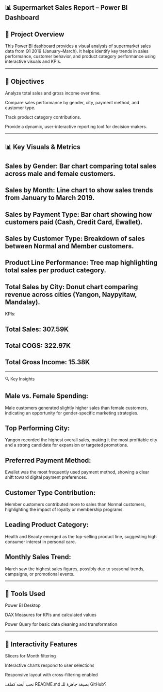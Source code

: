 ## 📊 Supermarket Sales Report – Power BI Dashboard

## 📁 Project Overview

This Power BI dashboard provides a visual analysis of supermarket sales data from Q1 2019 (January–March). It helps identify key trends in sales performance, customer behavior, and product category performance using interactive visuals and KPIs.


---

## 🎯 Objectives

Analyze total sales and gross income over time.

Compare sales performance by gender, city, payment method, and customer type.

Track product category contributions.

Provide a dynamic, user-interactive reporting tool for decision-makers.



---

## 📊 Key Visuals & Metrics

## Sales by Gender: Bar chart comparing total sales across male and female customers.

## Sales by Month: Line chart to show sales trends from January to March 2019.

## Sales by Payment Type: Bar chart showing how customers paid (Cash, Credit Card, Ewallet).

## Sales by Customer Type: Breakdown of sales between Normal and Member customers.

## Product Line Performance: Tree map highlighting total sales per product category.

## Total Sales by City: Donut chart comparing revenue across cities (Yangon, Naypyitaw, Mandalay).

KPIs:

## Total Sales: 307.59K

## Total COGS: 322.97K

## Total Gross Income: 15.38K

---


🔍 Key Insights

## Male vs. Female Spending:
Male customers generated slightly higher sales than female customers, indicating an opportunity for gender-specific marketing strategies.

## Top Performing City:
Yangon recorded the highest overall sales, making it the most profitable city and a strong candidate for expansion or targeted promotions.

## Preferred Payment Method:
Ewallet was the most frequently used payment method, showing a clear shift toward digital payment preferences.

## Customer Type Contribution:
Member customers contributed more to sales than Normal customers, highlighting the impact of loyalty or membership programs.

## Leading Product Category:
Health and Beauty emerged as the top-selling product line, suggesting high consumer interest in personal care.

## Monthly Sales Trend:
March saw the highest sales figures, possibly due to seasonal trends, campaigns, or promotional events.


---

## 🧰 Tools Used

Power BI Desktop

DAX Measures for KPIs and calculated values

Power Query for basic data cleaning and transformation



---

## 🧩 Interactivity Features

Slicers for Month filtering

Interactive charts respond to user selections

Responsive layout with cross-filtering enabled


تحب أبعته كملف README.md بصيغة جاهزة للـ GitHub؟
